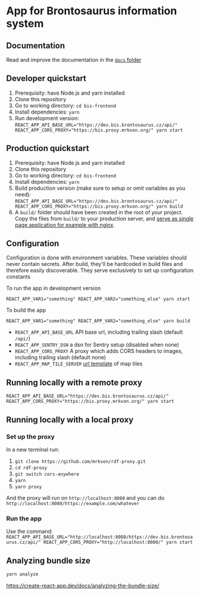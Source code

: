 # App for Brontosaurus information system

## Documentation

Read and improve the documentation in the [`docs` folder](docs)

## Developer quickstart

1. Prerequisity: have Node.js and yarn installed
1. Clone this repository
1. Go to working directory: `cd bis-frontend`
1. Install dependencies: `yarn`
1. Run development version: `REACT_APP_API_BASE_URL="https://dev.bis.brontosaurus.cz/api/" REACT_APP_CORS_PROXY="https://bis.proxy.mrkvon.org/" yarn start`

## Production quickstart

1. Prerequisity: have Node.js and yarn installed
1. Clone this repository
1. Go to working directory: `cd bis-frontend`
1. Install dependencies: `yarn`
1. Build production version (make sure to setup or omit variables as you need): `REACT_APP_API_BASE_URL="https://dev.bis.brontosaurus.cz/api/" REACT_APP_CORS_PROXY="https://bis.proxy.mrkvon.org/" yarn build`
1. A `build/` folder should have been created in the root of your project. Copy the files from `build/` to your production server, and [serve as single page application for example with nginx](https://gist.github.com/huangzhuolin/24f73163e3670b1cd327f2b357fd456a).

## Configuration

Configuration is done with environment variables. These variables should never contain secrets. After build, they'll be hardcoded in build files and therefore easily discoverable. They serve exclusively to set up configuration constants

To run the app in development version

```
REACT_APP_VAR1="something" REACT_APP_VAR2="something_else" yarn start
```

To build the app

```
REACT_APP_VAR1="something" REACT_APP_VAR2="something_else" yarn build
```

- `REACT_APP_API_BASE_URL` API base url, including trailing slash (default `/api/`)
- `REACT_APP_SENTRY_DSN` a dsn for Sentry setup (disabled when none)
- `REACT_APP_CORS_PROXY` A proxy which adds CORS headers to images, including trailing slash (default none)
- `REACT_APP_MAP_TILE_SERVER` [url template](https://leafletjs.com/reference.html#tilelayer-url-template) of map tiles

## Running locally with a remote proxy

`REACT_APP_API_BASE_URL="https://dev.bis.brontosaurus.cz/api/" REACT_APP_CORS_PROXY="https://bis.proxy.mrkvon.org/" yarn start`

## Running locally with a local proxy

### Set up the proxy

In a new terminal run:

1. `git clone https://github.com/mrkvon/rdf-proxy.git`
1. `cd rdf-proxy`
1. `git switch cors-anywhere`
1. `yarn`
1. `yarn proxy`

And the proxy will run on `http://localhost:8080` and you can do `http://localhost:8080/https://example.com/whatever`

### Run the app

Use the command: `REACT_APP_API_BASE_URL="http://localhost:8080/https://dev.bis.brontosaurus.cz/api/" REACT_APP_CORS_PROXY="http://localhost:8080/" yarn start`

## Analyzing bundle size

```sh
yarn analyze
```

https://create-react-app.dev/docs/analyzing-the-bundle-size/

